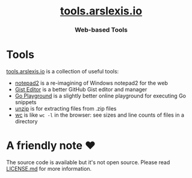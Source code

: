 <h1 align="center"><a target="_blank" href="https:/tools.arslexis.io">tools.arslexis.io</a></h1>
<h3 align="center">Web-based Tools</h3>

# Tools

[tools.arslexis.io](https://tools.arslexis.io) is a collection of useful tools:
* [notepad2](https://tools.arslexis.io/notepad2/) is a re-imagining of Windows notepad2 for the web
* [Gist Editor](https://tools.arslexis.io/gisteditor/) is a better GitHub Gist editor and manager
* [Go Playground](https://tools.arslexis.io/goplayground/) is a slightly better online playground for executing Go snippets
* [unzip](https://tools.arslexis.io/unzip/) is for extracting files from .zip files
* [wc](https://tools.arslexis.io/wc/) is like `wc -l` in the browser: see sizes and line counts of files in a directory

# A friendly note ❤️

The source code is available but it's not open source. Please read [LICENSE.md](./LICENSE.md) for more information.

